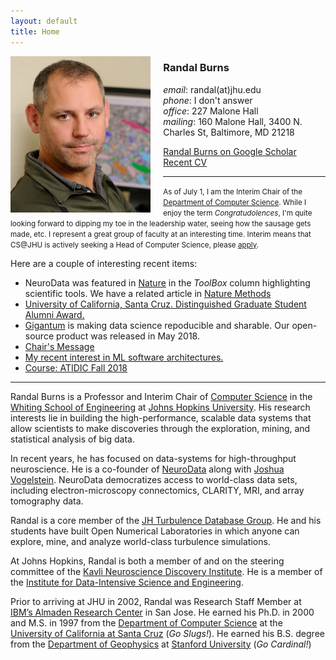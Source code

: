 ```yaml
---
layout: default
title: Home
---
```


<div style="float:left;margin-right:20px">
<img src="images/randal-burns.jpg" style="height: 250px;"/>
</div> 
<!--- <div style="float:left;margin-right:5px">
<img src="images/buffalo.jpg" style="height: 250px;"/>
</div> --->

### Randal Burns

_email_: randal(at)jhu.edu  
_phone_: I don't answer  
_office_: 227 Malone Hall  
_mailing_: 160 Malone Hall, 3400 N. Charles St,  Baltimore, MD 21218  

[Randal Burns on Google Scholar](https://scholar.google.com/citations?user=rTJTJJ4AAAAJ) <br>
[Recent CV](./rbcv.pdf)

* * * 

<small>As of July 1, I am the Interim Chair of the [Department of Computer Science](http://www.cs.jhu.edu).  While I enjoy the term _Congratudolences_, I'm quite looking forward to dipping my toe in the leadership water, seeing how the sausage gets made, etc. I represent a great group of faculty at an interesting time.  Interim means that CS@JHU is actively seeking a Head of Computer Science, please [apply](https://www.cs.jhu.edu/about/employment-opportunities/).</small>

Here are a couple of interesting recent items:
  * NeuroData was featured in [Nature](https://www.nature.com/articles/d41586-018-07195-2) in the _ToolBox_ column highlighting scientific tools.  We have a related article in [Nature Methods](https://www.nature.com/articles/s41592-018-0181-1)
  * [University of California, Santa Cruz. Distinguished Graduate Student Alumni Award.](https://news.ucsc.edu/2018/04/distinguished-grad-alumni-advance-feature.html?utm_source=04-24-2018&utm_medium=email&utm_campaign=tuesday-newsday)
  * [Gigantum](http://www.gigantum.com/) is making data science repoducible and sharable. Our open-source product was released in May 2018.
  * [Chair's Message](http://www.cs.jhu.edu/)
  * [My recent interest in ML software architectures.](http://randalburns.github.io/08/29/ml/)
  * [Course: ATIDIC Fall 2018](https://github.com/randalburns/atidic-fall18/wiki/ATIDIC-Fall-2018)

 
* * *

Randal Burns is a Professor and Interim Chair of [Computer Science](http://www.cs.jhu.edu) in the [Whiting School of Engineering](http://wse.jhu.edu) at [Johns Hopkins University](http://jhu.edu).  His research interests lie in building the high-performance, scalable data systems that allow scientists to make discoveries through the exploration, mining, and statistical analysis of big data. 

In recent years, he has focused on data-systems for high-throughput neuroscience.  He is a co-founder of [NeuroData](http://neurodata.io) along with [Joshua Vogelstein](http://jovo.me).  NeuroData democratizes access to world-class data sets, including electron-microscopy connectomics, CLARITY, MRI, and array tomography data.  

Randal is a core member of the [JH Turbulence Database Group](http://turbulence.pha.jhu.edu).  He and his students have built Open Numerical Laboratories in which anyone can explore, mine, and analyze world-class turbulence simulations.

At Johns Hopkins, Randal is both a member of and on the steering committee of the [Kavli Neuroscience Discovery Institute](http://hub.jhu.edu/2015/10/01/kavli-neuroscience-discovery-institute/).  He is a member of the [Institute for Data-Intensive Science and Engineering](http://idies.jhu.edu).

Prior to arriving at JHU in 2002, Randal was Research Staff Member at [IBM’s Almaden Research Center](http://www.almaden.ibm.com) in San Jose.  He earned his Ph.D. in 2000 and M.S. in 1997 from the [Department of Computer Science](http://cs.ucsc.edu) at the [University of California at Santa Cruz](http://ucsc.edu]) (_Go Slugs!_).  He earned his B.S. degree from the [Department of Geophysics](http://geophysics.stanford.edu) at [Stanford University](http://stanford.edu) (_Go Cardinal!_)

